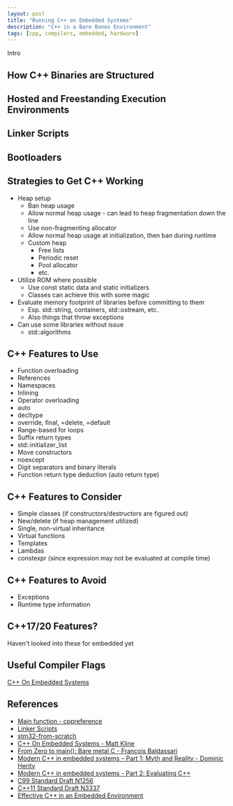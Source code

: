 ```yaml
---
layout: post
title: "Running C++ on Embedded Systems"
description: "C++ in a Bare Bones Environment"
tags: [cpp, compilers, embedded, hardware]
---
```


Intro

## How C++ Binaries are Structured

## Hosted and Freestanding Execution Environments

## Linker Scripts

## Bootloaders

## Strategies to Get C++ Working
* Heap setup
    * Ban heap usage
    * Allow normal heap usage - can lead to heap fragmentation down the line
    * Use non-fragmenting allocator
    * Allow normal heap usage at initialization, then ban during runtime
    * Custom heap
        * Free lists
        * Periodic reset
        * Pool allocator
        * etc.
* Utilize ROM where possible
    * Use const static data and static initializers
    * Classes can achieve this with some magic
* Evaluate memory footprint of libraries before committing to them
    * Esp. std::string, containers, std::ostream, etc.
    * Also things that throw exceptions
* Can use some libraries without issue
    * std::algorithms

## C++ Features to Use
* Function overloading
* References
* Namespaces
* Inlining
* Operator overloading
* auto
* decltype
* override, final, =delete, =default
* Range-based for loops
* Suffix return types
* std::initializer_list
* Move constructors
* noexcept
* Digit separators and binary literals
* Function return type deduction (auto return type)

## C++ Features to Consider
* Simple classes (if constructors/destructors are figured out)
* New/delete (if heap management utilized)
* Single, non-virtual inheritance
* Virtual functions
* Templates
* Lambdas
* constexpr (since expression may not be evaluated at compile time)

## C++ Features to Avoid
* Exceptions
* Runtime type information

## C++17/20 Features?
Haven't looked into these for embedded yet

## Useful Compiler Flags

[C++ On Embedded Systems](https://bitbashing.io/embedded-cpp.html)


## References
* [Main function - cppreference](https://en.cppreference.com/w/cpp/language/main_function)
* [Linker Scripts](https://sourceware.org/binutils/docs/ld/Scripts.html#Scripts)
* [stm32-from-scratch](https://github.com/textshell/stm32-from-scratch)
* [C++ On Embedded Systems - Matt Kline](https://bitbashing.io/embedded-cpp.html)
* [From Zero to main(): Bare metal C - François Baldassari](https://interrupt.memfault.com/blog/zero-to-main-1)
* [Modern C++ in embedded systems – Part 1: Myth and Reality - Dominic Herity](https://www.embedded.com/modern-c-in-embedded-systems-part-1-myth-and-reality/)
* [Modern C++ in embedded systems - Part 2: Evaluating C++](https://www.embedded.com/modern-c-embedded-systems-part-2-evaluating-c/)
* [C99 Standard Draft N1256](http://www.open-std.org/jtc1/sc22/wg14/www/docs/n1256.pdf)
* [C++11 Standard Draft N3337](http://www.open-std.org/jtc1/sc22/wg21/docs/papers/2012/n3337.pdf)
* [Effective C++ in an Embedded Environment](https://www.artima.com/shop/effective_cpp_in_an_embedded_environment)
